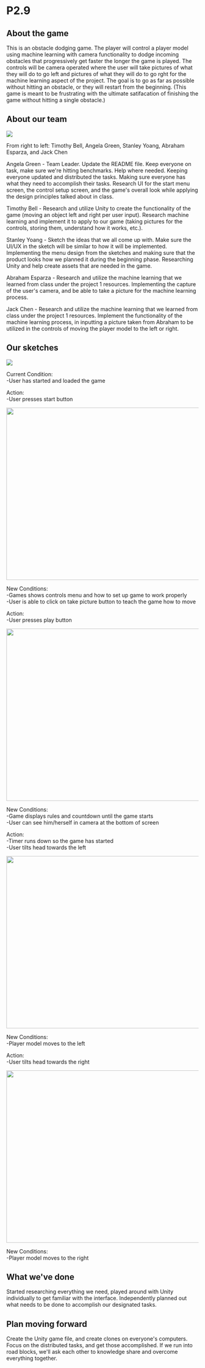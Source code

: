 # P2.9

## About the game
This is an obstacle dodging game. 
The player will control a player model using machine learning with camera functionality to dodge incoming obstacles that progressively get faster the longer the game is played. The controls will be camera operated where the user will take pictures of what they will do to go left and pictures of what they will do to go rght for the machine learning aspect of the project. The goal is to go as far as possible without hitting an obstacle, or they will restart from the beginning. (This game is meant to be frustrating with the ultimate satifacation of finishing the game without hitting a single obstacle.) 

## About our team
![](P2.9.GroupPicture.jpg)

From right to left: Timothy Bell, Angela Green, Stanley Yoang, Abraham Esparza, and Jack Chen


Angela Green - Team Leader. Update the README file. Keep everyone on task, make sure we're hitting benchmarks. Help where needed. Keeping everyone updated and distributed the tasks. Making sure everyone has what they need to accomplish their tasks. Research UI for the start menu screen, the control setup screen, and the game's overall look while applying the design principles talked about in class. 

Timothy Bell - Research and utilize Unity to create the functionality of the game (moving an object left and right per user input). Research machine learning and implement it to apply to our game (taking pictures for the controls, storing them, understand how it works, etc.).

Stanley Yoang - Sketch the ideas that we all come up with. Make sure the UI/UX in the sketch will be similar to how it will be implemented. Implementing the menu design from the sketches and making sure that the product looks how we planned it during the beginning phase. Researching Unity and help create assets that are needed in the game.

Abraham Esparza - Research and utilize the machine learning that we learned from class under the project 1 resources. Implementing the capture of the user's camera, and be able to take a picture for the machine learning process.

Jack Chen - Research and utilize the machine learning that we learned from class under the project 1 resources. Implement the functionality of the machine learning process, in inputting a picture taken from Abraham to be utilized in the controls of moving the player model to the left or right. 

## Our sketches 

![](main.PNG)

Current Condition: <br/>
-User has started and loaded the game

Action: <br/>
-User presses start button

<img src ="/sketches/controls.PNG" width="600" height="450">

New Conditions: <br/>
-Games shows controls menu and how to set up game to work properly <br/>
-User is able to click on take picture button to teach the game how to move

Action: <br/>
-User presses play button

<img src ="/sketches/start.png" width="600" height="450">

New Conditions: <br/>
-Game displays rules and countdown until the game starts <br/>
-User can see him/herself in camera at the bottom of screen

Action: <br/>
-Timer runs down so the game has started <br/>
-User tilts head towards the left

<img src ="/sketches/left.PNG" width="600" height="450">

New Conditions: <br/>
-Player model moves to the left

Action: <br/>
-User tilts head towards the right

<img src ="/sketches/right.PNG" width="600" height="450">

New Conditions: <br/>
-Player model moves to the right

## What we've done
Started researching everything we need, played around with Unity individually to get familiar with the interface. Independently planned out what needs to be done to accomplish our designated tasks.

## Plan moving forward
Create the Unity game file, and create clones on everyone's computers. Focus on the distributed tasks, and get those accomplished. If we run into road blocks, we'll ask each other to knowledge share and overcome everything together.
